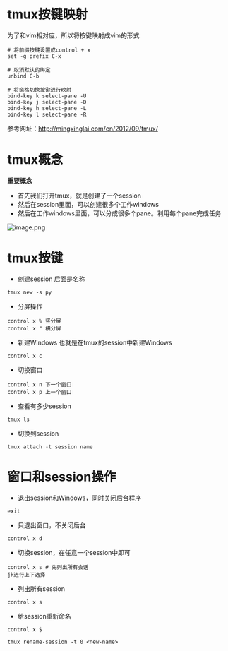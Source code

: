 # tmux按键映射

为了和vim相对应，所以将按键映射成vim的形式

```
# 将前缀按键设置成control + x
set -g prefix C-x

# 取消默认的绑定
unbind C-b

# 将窗格切换按键进行映射
bind-key k select-pane -U
bind-key j select-pane -D
bind-key h select-pane -L
bind-key l select-pane -R
```

参考网址：http://mingxinglai.com/cn/2012/09/tmux/

# tmux概念

**重要概念**

- 首先我们打开tmux，就是创建了一个session
- 然后在session里面，可以创建很多个工作windows
- 然后在工作windows里面，可以分成很多个pane。利用每个pane完成任务

![image.png](http://ww1.sinaimg.cn/large/005KJzqrly1gjy345c72gj30dv093abs.jpg)

# tmux按键
- 创建session 后面是名称

```
tmux new -s py
```

- 分屏操作

```
control x % 竖分屏
control x " 横分屏
```

- 新建Windows 也就是在tmux的session中新建Windows

```
control x c
```

- 切换窗口

```
control x n 下一个窗口
control x p 上一个窗口
```

- 查看有多少session

```
tmux ls
```

- 切换到session

```
tmux attach -t session name
```

# 窗口和session操作

- 退出session和Windows，同时关闭后台程序

```
exit
```

- 只退出窗口，不关闭后台

```
control x d
```

- 切换session，在任意一个session中即可

```
control x s # 先列出所有会话
jk进行上下选择
```

- 列出所有session

```
control x s
```

- 给session重新命名

```
control x $

tmux rename-session -t 0 <new-name>
```

